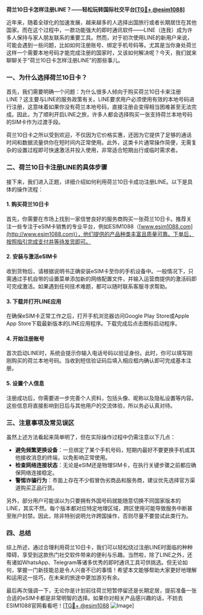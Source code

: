 **荷兰10日卡怎样注册LINE？——轻松玩转国际社交平台[[TG💪+ @esim1088](https://t.me/s/esim1088)]**

近年来，随着全球化的加速发展，越来越多的人选择出国旅行或者长期居住在其他国家。而在这个过程中，一款功能强大的即时通讯软件——LINE（连我）成为许多人保持与家人朋友联系的重要工具。然而，对于初次使用LINE的新用户来说，可能会遇到一些问题，比如如何注册账号、绑定手机号码等。尤其是当你身处荷兰这样一个需要本地号码才能完成注册的国家时，又该如何解决呢？今天，我们就来聊聊关于“荷兰10日卡怎样注册LINE”的那些事儿。

### 一、为什么选择荷兰10日卡？

首先，我们需要明确一个问题：为什么很多人倾向于购买荷兰10日卡来注册LINE？这主要与LINE的服务政策有关。LINE要求用户必须使用有效的本地号码进行注册，这意味着如果你没有荷兰本地号码，直接注册会变得相当困难甚至无法完成。因此，为了顺利开启LINE之旅，许多人都会选择购买一张支持荷兰本地号码的SIM卡作为过渡手段。

荷兰10日卡之所以受到欢迎，不仅因为它价格实惠，还因为它提供了足够的通话时间和数据流量供你在短时间内正常使用。此外，这类卡片通常操作简便，无需复杂的设置过程即可快速激活并投入使用，非常适合短期出行或临时需求者。

### 二、荷兰10日卡注册LINE的具体步骤

接下来，我们进入正题，详细介绍如何利用荷兰10日卡成功注册LINE。以下是具体的操作流程：

#### 1. 购买荷兰10日卡
首先，你需要在市场上找到一家信誉良好的服务商购买一张荷兰10日卡。推荐关注一些专注于eSIM卡销售的专业平台，例如ESIM1088（[www.esim1088.com](http://www.esim1088.com)），他们提供的产品种类丰富且质量可靠。下单后，按照指引完成支付并等待发货即可。

#### 2. 安装与激活eSIM卡
收到货物后，请根据说明书正确安装eSIM卡至你的手机设备中。一般情况下，只需通过手机自带的设置菜单添加新的网络配置文件，并输入运营商提供的激活码即可完成激活。如果遇到任何技术难题，都可以随时联系客服寻求帮助。

#### 3. 下载并打开LINE应用
在确保eSIM卡正常工作之后，打开手机浏览器访问Google Play Store或Apple App Store下载最新版本的LINE应用程序。下载完成后点击图标启动程序。

#### 4. 开始注册账号
首次启动LINE时，系统会提示你输入电话号码以验证身份。此时，你可以填写刚刚购买的荷兰本地号码。当收到短信验证码后填入相应框内确认即可完成基本注册。

#### 5. 设置个人信息
注册成功后，你需要进一步完善个人资料，包括头像、昵称以及隐私设置等内容。这些信息将直接影响到日后与其他用户的交流体验，所以务必认真对待。

### 三、注意事项及常见误区

虽然上述方法看起来简单明了，但在实际操作过程中仍需注意以下几点：

- **避免频繁更换设备**：一旦绑定了某个手机号码，短期内最好不要更换手机或其他接收消息的终端，以免影响正常使用。
- **检查网络连接状态**：无论是eSIM还是物理SIM卡，在执行关键步骤之前都应确保网络连接稳定。
- **警惕诈骗行为**：市面上存在不少假冒伪劣商品和服务商，建议优先选择官方渠道购买正品行货。

另外，部分用户可能误以为只要拥有外国号码就能随意切换不同国家版本的LINE，其实不然。每个版本都对应特定地理区域，跨区使用可能导致服务中断甚至账户封禁。因此，除非特别说明允许跨国操作，否则尽量不要尝试此类行为。

### 四、总结

综上所述，通过合理利用荷兰10日卡，我们可以轻松绕过注册LINE时面临的种种障碍，享受到这款热门社交软件带来的便利与乐趣。当然啦，除了LINE之外，还有诸如WhatsApp、Telegram等诸多优秀的即时通讯工具可供挑选。但无论如何，掌握一门新技能总是令人兴奋不已的事情！希望本文能够帮助大家更好地理解和运用这一技巧，在未来的旅途中更加游刃有余。

最后再次强调一下，无论你是计划前往荷兰短暂停留还是长期定居，提前准备一张合适的eSIM卡都是非常明智的选择。如果你对相关产品感兴趣的话，不妨去ESIM1088官网看看吧！[[TG💪+ @esim1088](https://t.me/s/esim1088) ![Image](https://i.postimg.cc/4NQfJmqS/Snipaste-2025-05-13-00-14-12.png)]